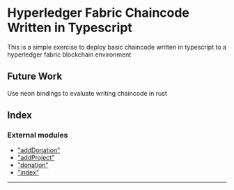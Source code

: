 
Hyperledger Fabric Chaincode Written in Typescript
==================================================

This is a simple exercise to deploy basic chaincode written in typescript to a hyperledger fabric blockchain environment

Future Work
-----------

Use neon bindings to evaluate writing chaincode in rust

## Index

### External modules

* ["addDonation"](modules/_adddonation_.md)
* ["addProject"](modules/_addproject_.md)
* ["donation"](modules/_donation_.md)
* ["index"](modules/_index_.md)

---

